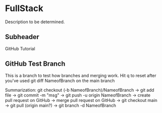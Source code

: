 # FullStack

Description to be determined. 

## Subheader

GitHub Tutorial

## GitHub Test Branch

This is a branch to test how branches and merging work. 
Hit q to reset after you've used git diff NameofBranch on the main branch

Summarization: 
git checkout (-b NameofBranch)/NameofBranch -> git add file -> git commit -m "msg" -> git push -u origin NameofBranch -> create pull request on GitHub -> merge pull request on GitHub -> git checkout main -> git pull (origin main?) -> git branch -d NameofBranch  